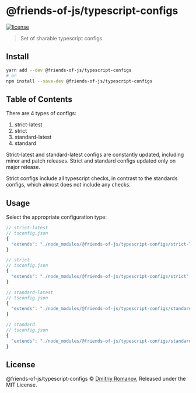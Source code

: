 # @friends-of-js/typescript-configs

[![license](https://img.shields.io/github/license/friends-of-js/typescripts-configs.svg)](LICENSE)

> Set of sharable typescript configs.

## Install

```sh
yarn add --dev @friends-of-js/typescript-configs
# or
npm install --save-dev @friends-of-js/typescript-configs
```

## Table of Contents

There are 4 types of configs:

1. strict-latest
1. strict
1. standard-latest
1. standard

Strict-latest and standard-latest configs are constantly updated,
including minor and patch releases.
Strict and standard configs updated only on major release.

Strict configs include all typescript checks,
in contrast to the standards configs,
which almost does not include any checks.

## Usage

Select the appropriate configuration type:

```js
// strict-latest
// tsconfig.json
{
  "extends": "./node_modules/@friends-of-js/typescript-configs/strict-latest"
}
```

```js
// strict
// tsconfig.json
{
  "extends": "./node_modules/@friends-of-js/typescript-configs/strict"
}
```

```js
// standard-latest
// tsconfig.json
{
  "extends": "./node_modules/@friends-of-js/typescript-configs/standard-latest"
}
```

```js
// standard
// tsconfig.json
{
  "extends": "./node_modules/@friends-of-js/typescript-configs/standard"
}
```

## License

@friends-of-js/typescript-configs © [Dmitriy Romanov](https://github.com/noldors),
Released under the MIT License.
